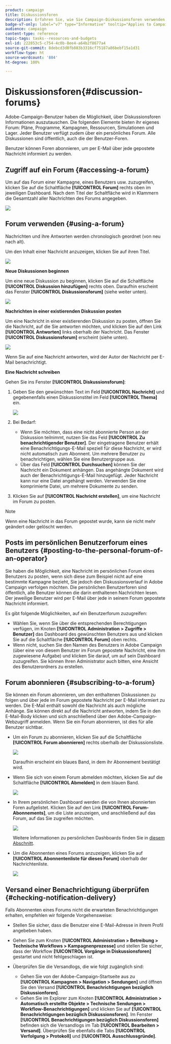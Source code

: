 ```yaml
---
product: campaign
title: Diskussionsforen
description: Erfahren Sie, wie Sie Campaign-Diskussionsforen verwenden.
badge-v7-only: label="v7" type="Informative" tooltip="Applies to Campaign Classic v7 only"
audience: campaign
content-type: reference
topic-tags: tasks--resources-and-budgets
exl-id: 222853c5-c754-4c0b-8ee4-a64b2f8677a4
source-git-commit: 8debcd3d8fb883b3316cf75187a86bebf15a1d31
workflow-type: ht
source-wordcount: '804'
ht-degree: 100%

---
```


# Diskussionsforen{#discussion-forums}



Adobe-Campaign-Benutzer haben die Möglichkeit, über Diskussionsforen Informationen auszutauschen. Die folgenden Elemente bieten ihr eigenes Forum: Pläne, Programme, Kampagnen, Ressourcen, Simulationen und Lager. Jeder Benutzer verfügt zudem über ein persönliches Forum. Alle Diskussionen sind öffentlich, auch die der Benutzer-Foren.

Benutzer können Foren abonnieren, um per E-Mail über jede gepostete Nachricht informiert zu werden.

## Zugriff auf ein Forum {#accessing-a-forum}

Um auf das Forum einer Kampagne, eines Benutzers usw. zuzugreifen, klicken Sie auf die Schaltfläche **[!UICONTROL Forum]** rechts oben im jeweiligen Dashboard. Nach dem Titel der Schaltfläche wird in Klammern die Gesamtzahl aller Nachrichten des Forums angegeben.

![](assets/mrm_forum_access_link.png)

## Forum verwenden {#using-a-forum}

Nachrichten und ihre Antworten werden chronologisch geordnet (von neu nach alt).

Um den Inhalt einer Nachricht anzuzeigen, klicken Sie auf ihren Titel.

![](assets/mrm_forum_expand_msg.png)

**Neue Diskussionen beginnen**

Um eine neue Diskussion zu beginnen, klicken Sie auf die Schaltfläche **[!UICONTROL Diskussion hinzufügen]** rechts oben. Daraufhin erscheint das Fenster **[!UICONTROL Diskussionsforum]** (siehe weiter unten).

![](assets/mrm_forum_new_thread.png)

**Nachrichten in einer existierenden Diskussion posten**

Um eine Nachricht in einer existierenden Diskussion zu posten, öffnen Sie die Nachricht, auf die Sie antworten möchten, und klicken Sie auf den Link **[!UICONTROL Antworten]** links oberhalb der Nachricht. Das Fenster **[!UICONTROL Diskussionsforum]** erscheint (siehe unten).

![](assets/mrm_forum_answer_msg.png)

Wenn Sie auf eine Nachricht antworten, wird der Autor der Nachricht per E-Mail benachrichtigt.

**Eine Nachricht schreiben**

Gehen Sie ins Fenster **[!UICONTROL Diskussionsforum]**:

1. Geben Sie den gewünschten Text im Feld **[!UICONTROL Nachricht]** und gegebenenfalls einen Diskussionstitel im Feld **[!UICONTROL Thema]** ein.

   ![](assets/mrm_forum_edit_msg.png)

1. Bei Bedarf:

   * Wenn Sie möchten, dass eine nicht abonnierte Person an der Diskussion teilnimmt, nutzen Sie das Feld **[!UICONTROL Zu benachrichtigender Benutzer]**. Der eingetragene Benutzer erhält eine Benachrichtigungs-E-Mail speziell für diese Nachricht, er wird nicht automatisch zum Abonnent. Um mehrere Benutzer zu benachrichtigen, wählen Sie eine Benutzergruppe aus.
   * Über das Feld **[!UICONTROL Durchsuchen]** können Sie der Nachricht ein Dokument anhängen. Das angehängte Dokument wird auch der Benachrichtigungs-E-Mail hinzugefügt. Jeder Nachricht kann nur eine Datei angehängt werden. Verwenden Sie eine komprimierte Datei, um mehrere Dokumente zu senden.

1. Klicken Sie auf **[!UICONTROL Nachricht erstellen]**, um eine Nachricht im Forum zu posten.

>[!NOTE]
>
>Wenn eine Nachricht in das Forum gepostet wurde, kann sie nicht mehr geändert oder gelöscht werden.

## Posts im persönlichen Benutzerforum eines Benutzers {#posting-to-the-personal-forum-of-an-operator}

Sie haben die Möglichkeit, eine Nachricht im persönlichen Forum eines Benutzers zu posten, wenn sich diese zum Beispiel nicht auf eine bestimmte Kampagne bezieht, Sie jedoch den Diskussionsverlauf in Adobe Campaign verfolgen möchten. Die persönlichen Benutzerforen sind öffentlich, alle Benutzer können die darin enthaltenen Nachrichten lesen. Der jeweilige Benutzer wird per E-Mail über jede in seinem Forum gepostete Nachricht informiert.

Es gibt folgende Möglichkeiten, auf ein Benutzerforum zuzugreifen:

* Wählen Sie, wenn Sie über die entsprechenden Berechtigungen verfügen, im Knoten **[!UICONTROL Administration > Zugriffe > Benutzer]** das Dashboard des gewünschten Benutzers aus und klicken Sie auf die Schaltfläche **[!UICONTROL Forum]** oben rechts.
* Wenn nicht, suchen Sie den Namen des Benutzers in Adobe Campaign (über eine von diesem Benutzer im Forum gepostete Nachricht, eine ihm zugewiesene Aufgabe) und klicken Sie darauf, um auf sein Dashboard zuzugreifen. Sie können Ihren Administrator auch bitten, eine Ansicht des Benutzerordners zu erstellen.

## Forum abonnieren {#subscribing-to-a-forum}

Sie können ein Forum abonnieren, um den enthaltenen Diskussionen zu folgen und über jede im Forum gepostete Nachricht per E-Mail informiert zu werden. Die E-Mail enthält sowohl die Nachricht als auch mögliche Anhänge. Sie können direkt auf die Nachricht antworten, indem Sie in den E-Mail-Body klicken und sich anschließend über den Adobe-Campaign-Webzugriff anmelden. Wenn Sie ein Forum abonnieren, ist dies für alle Benutzer sichtbar.

* Um ein Forum zu abonnieren, klicken Sie auf die Schaltfläche **[!UICONTROL Forum abonnieren]** rechts oberhalb der Diskussionsliste.

   ![](assets/mrm_forum_subscribe.png)

   Daraufhin erscheint ein blaues Band, in dem ihr Abonnement bestätigt wird.

* Wenn Sie sich von einem Forum abmelden möchten, klicken Sie auf die Schaltfläche **[!UICONTROL Abmelden]** in dem blauen Band.

   ![](assets/mrm_forum_unsubscribe.png)

* In Ihrem persönlichen Dashboard werden die von Ihnen abonnierten Foren aufgelistet. Klicken Sie auf den Link **[!UICONTROL Forum-Abonnements]**, um die Liste anzuzeigen, und anschließend auf das Forum, auf das Sie zugreifen möchten.

   ![](assets/platform_dashboard_operator_subscr_forums.png)

   Weitere Informationen zu persönlichen Dashboards finden Sie in [diesem Abschnitt](../../platform/using/access-management-operators.md).

* Um die Abonnenten eines Forums anzuzeigen, klicken Sie auf **[!UICONTROL Abonnentenliste für dieses Forum]** oberhalb der Nachrichtenliste.

   ![](assets/mrm_forum_subscribers.png)

## Versand einer Benachrichtigung überprüfen {#checking-notification-delivery}

Falls Abonnenten eines Forums nicht die erwarteten Benachrichtigungen erhalten, empfehlen wir folgende Vorgehensweise:

* Stellen Sie sicher, dass die Benutzer eine E-Mail-Adresse in ihrem Profil angebeben haben.
* Gehen Sie zum Knoten **[!UICONTROL Administration > Betreibung > Technische Workflows > Kampagnenprozesse]** und stellen Sie sicher, dass der Workflow **[!UICONTROL Vorgänge in Diskussionsforen]** gestartet und nicht fehlgeschlagen ist.
* Überprüfen Sie die Versandlogs, die wie folgt zugänglich sind:

   * Gehen Sie von der Adobe-Campaign-Startseite aus zu **[!UICONTROL Kampagnen > Navigation > Sendungen]** und öffnen Sie den Versand **[!UICONTROL Benachrichtigungen bezüglich Diskussionforen]**.
   * Gehen Sie im Explorer zum Knoten **[!UICONTROL Administration > Automatisch erstellte Objekte > Technische Sendungen > Workflow-Benachrichtigungen]** und klicken Sie auf **[!UICONTROL Benachrichtigungen bezüglich Diskussionsforen]**.
   Im Fenster **[!UICONTROL Benachrichtigungen bezüglich Diskussionsforen]** befinden sich die Versandlogs im Tab **[!UICONTROL Bearbeiten > Versand]**. Überprüfen Sie ebenfalls die Tabs **[!UICONTROL Verfolgung > Protokoll]** und **[!UICONTROL Ausschlussgründe]**.
